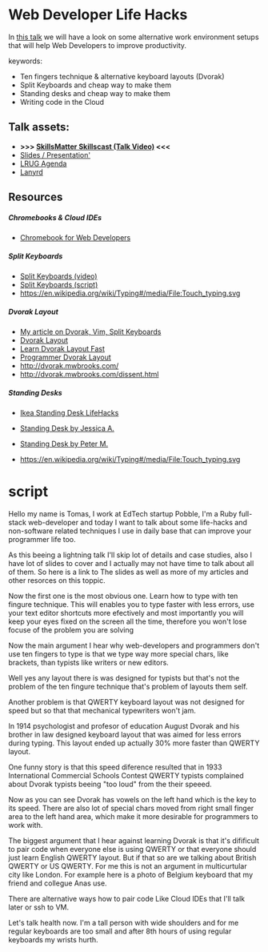 # Web Developer Life Hacks

In [this talk](https://skillsmatter.com/skillscasts/7455-web-developer-life-hacks)
we will have a look on some alternative work environment
setups that will help Web Developers to improve productivity.

keywords:

* Ten fingers technique & alternative keyboard layouts (Dvorak)
* Split Keyboards and cheap way to make them
* Standing desks and cheap way to make them
* Writing code in the Cloud

## Talk assets:

* **>>> [SkillsMatter Skillscast (Talk Video)](https://skillsmatter.com/skillscasts/7455-web-developer-life-hacks) <<<**
* [Slides / Presentation'](https://docs.google.com/presentation/d/1dsb-Gl45_abRkqF9J38D6JrOmS0JWpwA5PEWyOcQAbc/edit?usp=sharing)
* [LRUG Agenda](http://lrug.org/meetings/2016/february/)
* [Lanyrd](http://lanyrd.com/2016/lrug-february/sdxymt/)

## Resources

##### Chromebooks & Cloud IDEs

* [Chromebook for Web Developers](http://www.eq8.eu/blogs/18-chromebook-for-web-developers)

##### Split Keyboards

* [Split Keyboards (video)](https://www.youtube.com/watch?v=sDQ8-LmWbow)
* [Split Keyboards (script)](https://github.com/equivalent/scrapbook2/blob/master/archive/web-developer-productivity/ep-1-split-keyboards.md)
* https://en.wikipedia.org/wiki/Typing#/media/File:Touch_typing.svg

##### Dvorak Layout

* [My article on Dvorak, Vim, Split Keyboards](http://www.eq8.eu/blogs/20-ergonomics-and-faster-typing-practices-for-web-developers)
* [Dvorak Layout](https://en.wikipedia.org/wiki/Dvorak_Simplified_Keyboard)
* [Learn Dvorak Layout Fast](http://learn.dvorak.nl/)
* [Programmer Dvorak Layout](http://www.kaufmann.no/roland/dvorak/)
* http://dvorak.mwbrooks.com/
* http://dvorak.mwbrooks.com/dissent.html

##### Standing Desks

* [Ikea Standing Desk LifeHacks](http://www.homedit.com/ikea-standing-desk)
* [Standing Desk by Jessica A.](http://spacekat.me/blog/2012/07/26/diy-standing-desk/)
* [Standing Desk by Peter M.](http://petermarks.info/2011/04/11/the-spaceship-2-0/)

* https://en.wikipedia.org/wiki/Typing#/media/File:Touch_typing.svg













# script

Hello my name is Tomas, I work at EdTech startup Pobble, I'm a
Ruby  full-stack web-developer and today I want to talk about some
life-hacks and non-software related techniques I use in daily base
that can improve your programmer life too.

As this beeing a lightning talk I'll skip lot of details and case studies,
also I have lot of slides to cover and I actually may not have time to talk about all of them.
So here is a link to The slides as well as more of my articles and other resorces on this toppic.

Now the first one is the most obvious one. Learn how to type with ten
fingure technique. This will enables you to type faster with less errors, use your text
editor shortcuts more efectively and most importantly you will keep your eyes fixed on
the screen all the time, therefore you won't lose focuse of the problem
you are solving

Now the main argument I hear why web-developers and programmers don't
use ten fingers to type is that we type way more special chars, like
brackets, than typists like writers or new editors.

Well yes any layout there is was designed for typists but that's not the
problem of the ten fingure technique that's problem of layouts them
self.

Another problem is that QWERTY keyboard layout  was not designed for speed but so that
that mechanical typewriters won't jam.

In 1914 psychologist and profesor of education August Dvorak and his brother in law designed
keyboard layout that was aimed for less errors during typing. This
layout ended up actually 30% more faster than QWERTY layout.

One funny story is that this speed diference resulted that in 1933
International Commercial Schools Contest QWERTY typists 
complained about Dvorak typists beeing "too loud" from the their speeed.

Now as you can see Dvorak has vowels on the left hand which is the key
to its speed. There are also lot of special chars moved from right small
finger area to the left hand area, which make it more desirable for
programmers to work with.

The biggest argument that I hear against learning Dvorak is that it's
difificult to pair code when everyone else is using QWERTY or that
everyone should just learn English QWERTY layout. But if that so are we
talking about British QWERTY or US QWERTY. For me this is not an
argument in multicurtular city like London. For example here is a photo
of Belgium keyboard that my friend and collegue Anas use.

There are alternative ways how to pair code Like Cloud IDEs that I'll
talk later or ssh to VM.

Let's talk health now. I'm a tall person with wide shoulders and for me
regular keyboards are too small and after 8th hours of using regular
keyboards my wrists hurth.















